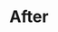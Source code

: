 ---
title: After
template: image-with-link
image-source: after.png
image-alt-text: A handsome-looking, responsive website, shown on both a mobile phone and a desktop computer.
link: https://bixal.github.io/uswds-screener-prototyping-tool/
---